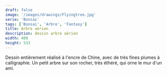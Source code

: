 ```yaml
---
draft: false
image: '/images/drawings/Flyingtree.jpg'
serie: 'Bonsai'
tags: ['Bonsai', 'Arbre', 'Fantasy']
title: Arbre aérien
description: dessin arbre aérien
width: 400
height: 533
---
```


Dessin entièrement réalisé à l'encre de Chine, avec de très fines plumes à calligraphie. Un petit arbre sur son rocher, très éthéré, qui orne le mur d'un ami.
